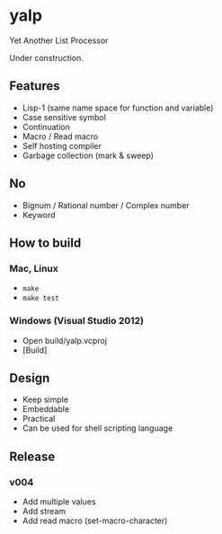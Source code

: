 yalp
====

Yet Another List Processor

Under construction.

## Features

* Lisp-1 (same name space for function and variable)
* Case sensitive symbol
* Continuation
* Macro / Read macro
* Self hosting compiler
* Garbage collection (mark & sweep)

## No
* Bignum / Rational number / Complex number
* Keyword

## How to build
### Mac, Linux
* `make`
* `make test`

### Windows (Visual Studio 2012)
* Open build/yalp.vcproj
* [Build]


## Design

* Keep simple
* Embeddable
* Practical
* Can be used for shell scripting language

## Release
### v004
* Add multiple values
* Add stream
* Add read macro (set-macro-character)
